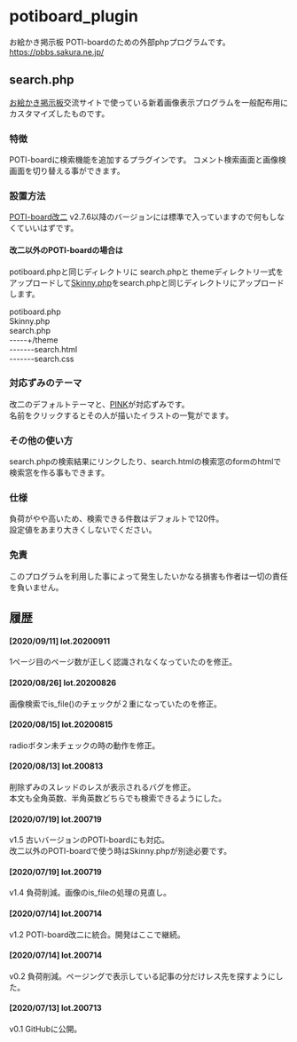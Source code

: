# potiboard_plugin
お絵かき掲示板 POTI-boardのための外部phpプログラムです。 https://pbbs.sakura.ne.jp/

## search.php

[お絵かき掲示板](https://pbbs.sakura.ne.jp/)交流サイトで使っている新着画像表示プログラムを一般配布用にカスタマイズしたものです。

### 特徴

POTI-boardに検索機能を追加するプラグインです。
コメント検索画面と画像検画面を切り替える事ができます。

### 設置方法

[POTI-board改二](https://github.com/sakots/poti-kaini) v2.7.6以降のバージョンには標準で入っていますので何もしなくていいはずです。

#### 改二以外のPOTI-boardの場合は

potiboard.phpと同じディレクトリに
search.phpと
themeディレクトリ一式をアップロードして[Skinny.php](http://skinny.sx68.net/)をsearch.phpと同じディレクトリにアップロードします。

potiboard.php  
Skinny.php  
search.php  
-----+/theme  
-------search.html  
-------search.css  

### 対応ずみのテーマ

改二のデフォルトテーマと、[PINK](https://github.com/satopian/pink)が対応ずみです。  
名前をクリックするとその人が描いたイラストの一覧がでます。  

### その他の使い方

search.phpの検索結果にリンクしたり、search.htmlの検索窓のformのhtmlで検索窓を作る事もできます。    

### 仕様

負荷がやや高いため、検索できる件数はデフォルトで120件。  
設定値をあまり大きくしないでください。

### 免責

このプログラムを利用した事によって発生したいかなる損害も作者は一切の責任を負いません。

## 履歴
#### [2020/09/11] lot.20200911
1ページ目のページ数が正しく認識されなくなっていたのを修正。
#### [2020/08/26] lot.20200826
画像検索でis_file()のチェックが２重になっていたのを修正。
#### [2020/08/15] lot.20200815
radioボタン未チェックの時の動作を修正。
#### [2020/08/13] lot.200813
削除ずみのスレッドのレスが表示されるバグを修正。  
本文も全角英数、半角英数どちらでも検索できるようにした。  
#### [2020/07/19] lot.200719
v1.5 古いバージョンのPOTI-boardにも対応。  
改二以外のPOTI-boardで使う時はSkinny.phpが別途必要です。  
#### [2020/07/19] lot.200719
v1.4 負荷削減。画像のis_fileの処理の見直し。 
#### [2020/07/14] lot.200714
v1.2 POTI-board改二に統合。開発はここで継続。
#### [2020/07/14] lot.200714
v0.2 負荷削減。ページングで表示している記事の分だけレス先を探すようにした。
#### [2020/07/13] lot.200713
v0.1 GitHubに公開。
